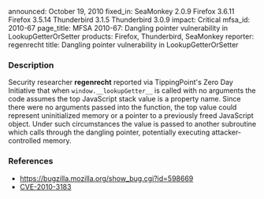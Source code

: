 announced: October 19, 2010
fixed_in: SeaMonkey 2.0.9
          Firefox 3.6.11
          Firefox 3.5.14
          Thunderbird 3.1.5
          Thunderbird 3.0.9
impact: Critical
mfsa_id: 2010-67
page_title: MFSA 2010-67: Dangling pointer vulnerability in LookupGetterOrSetter
products: Firefox, Thunderbird, SeaMonkey
reporter: regenrecht
title: Dangling pointer vulnerability in LookupGetterOrSetter

<h3>Description</h3>

<p>Security researcher <strong>regenrecht</strong> reported via
TippingPoint's Zero Day Initiative that
when <code>window.__lookupGetter__</code> is called with no arguments
the code assumes the top JavaScript stack value is a property name.
Since there were no arguments passed into the function, the top value
could represent uninitialized memory or a pointer to a previously
freed JavaScript object.  Under such circumstances the value is passed
to another subroutine which calls through the dangling pointer,
potentially executing attacker-controlled memory.</p>

<h3>References</h3>

<ul>
  <li><a href="https://bugzilla.mozilla.org/show_bug.cgi?id=598669">https://bugzilla.mozilla.org/show_bug.cgi?id=598669</a></li>
  <li><a class="ex-ref" href="http://cve.mitre.org/cgi-bin/cvename.cgi?name=CVE-2010-3183">CVE-2010-3183</a></li>
</ul>




